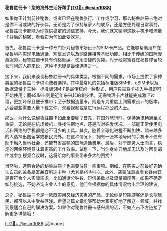 **秘魯註冊卡：您的海外生活好帮手[[TG💪+ @esim1088](https://t.me/s/esim1088)]**

如果你正计划前往秘魯，或者已经在秘魯旅行、工作或学习，那么秘魯註冊卡绝对是你不可或缺的好伙伴。无论是为了保持与家人的联系，还是方便处理日常事务，秘魯註冊卡都能为你提供稳定的通信支持。今天，我们就来聊聊这款手机卡和流量卡背后的秘密，看看它为何如此受欢迎。

首先，秘魯註冊卡是一种专门针对秘魯市场设计的SIM卡产品。它能够帮助用户在秘魯境内实现电话通话、短信发送以及网络连接等基础功能。相比于传统的国际漫游服务，秘魯註冊卡具有价格低廉、使用便捷的优势。对于经常需要在秘魯停留较长时间的人群来说，这种卡无疑是最佳选择之一。

接下来，我们来谈谈秘魯註冊卡的具体类型。根据不同的需求，市场上提供了多种类型的秘魯註冊卡供消费者选择。其中最常见的包括标准版SIM卡、eSIM卡以及数据流量卡三种。标准版SIM卡是最传统的一种形式，用户只需将卡插入手机即可开始使用；而eSIM卡则是近年来兴起的新技术，无需物理卡片就能完成激活过程，更加环保且便于携带；至于数据流量卡，则是专为重度上网需求设计的版本，适合那些需要大量下载文件、观看视频或是进行远程办公的人士。

那么，为什么说秘魯註冊卡如此重要呢？首先，在国外旅行时，保持通讯畅通至关重要。无论是在机场接机、寻找住宿地点，还是应对突发状况，一部能正常使用电话和网络的手机都是必不可少的工具。其次，随着全球化进程不断加快，越来越多的人选择出国留学或移民海外。在这种情况下，拥有一张本地号码的手机卡不仅有助于融入当地社会，还能节省高额的国际通话费用。最后，对于商务人士而言，稳定的网络环境意味着更高的工作效率。试想一下，当你身处异地却无法及时回复邮件或参加视频会议时，这将给你的事业带来多大的困扰！

当然啦，选购合适的秘魯註冊卡也需要注意一些事项。例如，在购买之前最好先确认自己的设备是否兼容所选卡种（尤其是eSIM卡）。此外，还要注意查看套餐内容是否符合个人实际需求，比如通话分钟数、短信条数以及流量额度等。如果不确定如何挑选，不妨咨询专业人士的意见，他们会根据你的具体情况给出合理的建议。

总之，秘魯註冊卡是一款既实用又经济实惠的产品，无论你是短期游客还是长期居民，都可以从中受益匪浅。希望这篇文章能够帮助大家更好地了解这一领域，并找到最适合自己的解决方案。如果你对秘魯註冊卡感兴趣的话，不妨点击下方链接了解更多详情哦！

[[TG💪+ @esim1088](https://t.me/s/esim1088) ![Image](https://i.postimg.cc/4NQfJmqS/Snipaste-2025-05-13-00-14-12.png)]